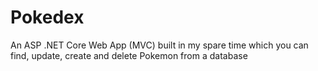 # Pokedex
An ASP .NET Core Web App (MVC) built in my spare time which you can find, update, create and delete Pokemon from a database
